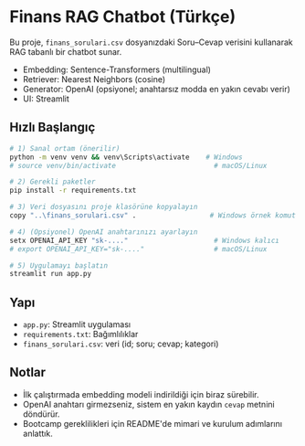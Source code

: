 # Finans RAG Chatbot (Türkçe)

Bu proje, `finans_sorulari.csv` dosyanızdaki Soru–Cevap verisini kullanarak RAG tabanlı bir chatbot sunar.
- Embedding: Sentence-Transformers (multilingual)
- Retriever: Nearest Neighbors (cosine)
- Generator: OpenAI (opsiyonel; anahtarsız modda en yakın cevabı verir)
- UI: Streamlit

## Hızlı Başlangıç

```bash
# 1) Sanal ortam (önerilir)
python -m venv venv && venv\Scripts\activate    # Windows
# source venv/bin/activate                        # macOS/Linux

# 2) Gerekli paketler
pip install -r requirements.txt

# 3) Veri dosyasını proje klasörüne kopyalayın
copy "..\finans_sorulari.csv" .                  # Windows örnek komut

# 4) (Opsiyonel) OpenAI anahtarınızı ayarlayın
setx OPENAI_API_KEY "sk-...."                     # Windows kalıcı
# export OPENAI_API_KEY="sk-...."                 # macOS/Linux

# 5) Uygulamayı başlatın
streamlit run app.py
```

## Yapı
- `app.py`: Streamlit uygulaması
- `requirements.txt`: Bağımlılıklar
- `finans_sorulari.csv`: veri (id; soru; cevap; kategori)

## Notlar
- İlk çalıştırmada embedding modeli indirildiği için biraz sürebilir.
- OpenAI anahtarı girmezseniz, sistem en yakın kaydın `cevap` metnini döndürür.
- Bootcamp gereklilikleri için README'de mimari ve kurulum adımlarını anlattık.
